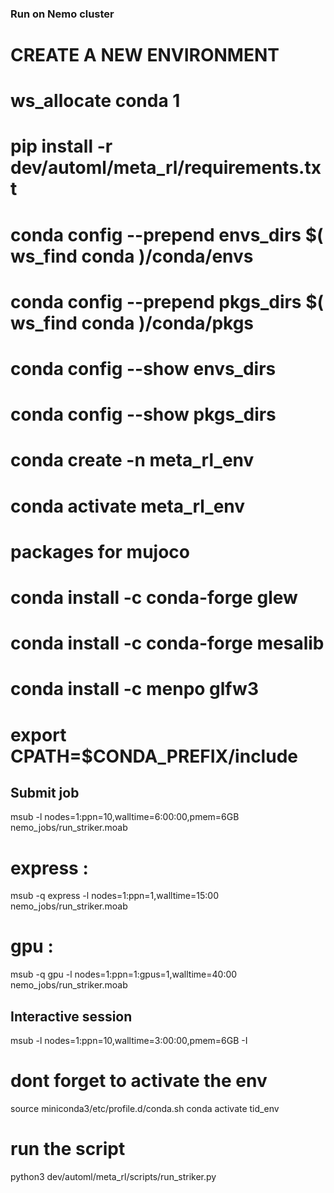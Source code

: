 ### Run on Nemo cluster

# CREATE A NEW ENVIRONMENT
# ws_allocate conda 1

# pip install -r dev/automl/meta_rl/requirements.txt

# conda config --prepend envs_dirs $( ws_find conda )/conda/envs
# conda config --prepend pkgs_dirs $( ws_find conda )/conda/pkgs
# conda config --show envs_dirs
# conda config --show pkgs_dirs

# conda create -n meta_rl_env
# conda activate meta_rl_env

# packages for mujoco 
# conda install -c conda-forge glew
# conda install -c conda-forge mesalib
# conda install -c menpo glfw3
# export CPATH=$CONDA_PREFIX/include

## Submit job 
msub -l nodes=1:ppn=10,walltime=6:00:00,pmem=6GB nemo_jobs/run_striker.moab
# express : 
msub -q express -l nodes=1:ppn=1,walltime=15:00 nemo_jobs/run_striker.moab
# gpu : 
msub -q gpu -l nodes=1:ppn=1:gpus=1,walltime=40:00 nemo_jobs/run_striker.moab

## Interactive session 
msub -l nodes=1:ppn=10,walltime=3:00:00,pmem=6GB -I 
# dont forget to activate the env
source miniconda3/etc/profile.d/conda.sh
conda activate tid_env
# run the script
python3 dev/automl/meta_rl/scripts/run_striker.py 